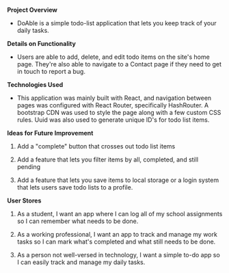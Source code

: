 **Project Overview**  
- DoAble is a simple todo-list application that lets you keep track of your daily tasks.  

**Details on Functionality**
- Users are able to add, delete, and edit todo items on the site's home page. They're also able to navigate to a Contact page if they need to get in touch to report a bug.  

**Technologies Used**  
- This application was mainly built with React, and navigation between pages was configured with React Router, specifically HashRouter. A bootstrap CDN was used to style the page along with a few custom CSS rules. Uuid was also used to generate unique ID's for todo list items.

**Ideas for Future Improvement**  
1. Add a "complete" button that crosses out todo list items

2. Add a feature that lets you filter items by all, completed, and still pending

3. Add a feature that lets you save items to local storage or a login system that lets users save todo lists to a profile. 
 
**User Stores**  
1.  As a student, I want an app where I can log all of my school assignments so I can remember what needs to be done.

2.  As a working professional, I want an app to track and manage my work tasks so I can mark what's completed and what still needs to be done. 

3.  As a person not well-versed in technology, I want a simple to-do app so I can easily track and manage my daily tasks.